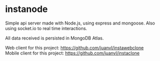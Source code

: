 # instanode
Simple api server made with Node.js, using express and mongoose. Also using socket.io to real time interactions.

All data received is persisted in MongoDB Atlas.

Web client for this project: https://github.com/juanvl/instawebclone
<br/>
Mobile client for this project: https://github.com/juanvl/instaclone

